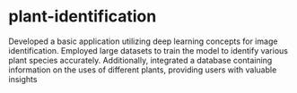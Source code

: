 # plant-identification
Developed a basic application utilizing deep learning concepts for image identification. Employed large datasets to train the model to identify various plant species accurately. Additionally, integrated a
database containing information on the uses of different plants, providing users with valuable insights
